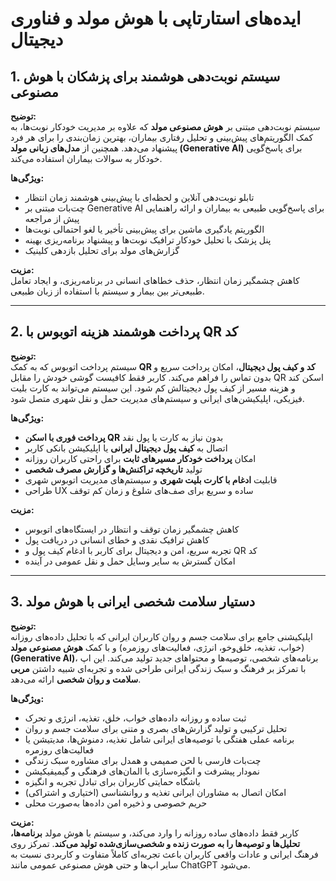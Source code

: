 # ایده‌های استارتاپی با هوش مولد و فناوری دیجیتال

## 1. سیستم نوبت‌دهی هوشمند برای پزشکان با هوش مصنوعی

**توضیح:**  
سیستم نوبت‌دهی مبتنی بر **هوش مصنوعی مولد** که علاوه بر مدیریت خودکار نوبت‌ها، به کمک الگوریتم‌های پیش‌بینی و تحلیل رفتاری بیماران، بهترین زمان‌بندی را برای هر فرد پیشنهاد می‌دهد. همچنین از **مدل‌های زبانی مولد (Generative AI)** برای پاسخ‌گویی خودکار به سوالات بیماران استفاده می‌کند.

**ویژگی‌ها:**  
- تابلو نوبت‌دهی آنلاین و لحظه‌ای با پیش‌بینی هوشمند زمان انتظار  
- چت‌بات مبتنی بر Generative AI برای پاسخ‌گویی طبیعی به بیماران و ارائه راهنمایی پیش از مراجعه  
- الگوریتم یادگیری ماشین برای پیش‌بینی تأخیر یا لغو احتمالی نوبت‌ها  
- پنل پزشک با تحلیل خودکار ترافیک نوبت‌ها و پیشنهاد برنامه‌ریزی بهینه  
- گزارش‌های مولد برای تحلیل بازدهی کلینیک

**مزیت:**  
کاهش چشمگیر زمان انتظار، حذف خطاهای انسانی در برنامه‌ریزی، و ایجاد تعامل طبیعی‌تر بین بیمار و سیستم با استفاده از زبان طبیعی.

---

## 2. پرداخت هوشمند هزینه اتوبوس با QR کد

**توضیح:**  
سیستم پرداخت اتوبوس که به کمک **QR کد و کیف پول دیجیتال**، امکان پرداخت سریع و بدون تماس را فراهم می‌کند. کاربر فقط کافیست گوشی خودش را مقابل QR اسکن کند و هزینه مسیر از کیف پول دیجیتالش کم شود. این سیستم می‌تواند به کارت بلیت فیزیکی، اپلیکیشن‌های ایرانی و سیستم‌های مدیریت حمل و نقل شهری متصل شود.

**ویژگی‌ها:**  
- **پرداخت فوری با اسکن QR** بدون نیاز به کارت یا پول نقد  
- اتصال به **کیف پول دیجیتال ایرانی** یا اپلیکیشن بانکی کاربر  
- امکان **پرداخت خودکار مسیرهای ثابت** برای راحتی کاربران روزانه  
- تولید **تاریخچه تراکنش‌ها و گزارش مصرف شخصی**  
- قابلیت **ادغام با کارت بلیت شهری** و سیستم‌های مدیریت اتوبوس شهری  
- طراحی UX ساده و سریع برای صف‌های شلوغ و زمان کم توقف

**مزیت:**  
- کاهش چشمگیر زمان توقف و انتظار در ایستگاه‌های اتوبوس  
- کاهش ترافیک نقدی و خطای انسانی در دریافت پول  
- تجربه سریع، امن و دیجیتال برای کاربر با ادغام کیف پول و QR کد  
- امکان گسترش به سایر وسایل حمل و نقل عمومی در آینده

---

## 3. دستیار سلامت شخصی ایرانی با هوش مولد

**توضیح:**  
اپلیکیشنی جامع برای سلامت جسم و روان کاربران ایرانی که با تحلیل داده‌های روزانه (خواب، تغذیه، خلق‌و‌خو، انرژی، فعالیت‌های روزمره) و با کمک **هوش مصنوعی مولد (Generative AI)**، برنامه‌های شخصی، توصیه‌ها و محتواهای جدید تولید می‌کند. این اپ با تمرکز بر فرهنگ و سبک زندگی ایرانی طراحی شده و تجربه‌ای شبیه داشتن **مربی سلامت و روان شخصی** ارائه می‌دهد.

**ویژگی‌ها:**  
- ثبت ساده و روزانه داده‌های خواب، خلق، تغذیه، انرژی و تحرک  
- تحلیل ترکیبی و تولید گزارش‌های بصری و متنی برای سلامت جسم و روان  
- برنامه عملی هفتگی با توصیه‌های ایرانی شامل تغذیه، دمنوش‌ها، مدیتیشن یا فعالیت‌های روزمره  
- چت‌بات فارسی با لحن صمیمی و همدل برای مشاوره سبک زندگی  
- نمودار پیشرفت و انگیزه‌سازی با المان‌های فرهنگی و گیمیفیکیشن  
- باشگاه حمایتی کاربران برای تبادل تجربه و انگیزه  
- امکان اتصال به مشاوران ایرانی تغذیه و روانشناسی (اختیاری و اشتراکی)  
- حریم خصوصی و ذخیره امن داده‌ها به‌صورت محلی

**مزیت:**  
کاربر فقط داده‌های ساده روزانه را وارد می‌کند، و سیستم با هوش مولد **برنامه‌ها، تحلیل‌ها و توصیه‌ها را به صورت زنده و شخصی‌سازی‌شده تولید می‌کند**. تمرکز روی فرهنگ ایرانی و عادات واقعی کاربران باعث تجربه‌ای کاملاً متفاوت و کاربردی نسبت به سایر اپ‌ها و حتی هوش مصنوعی عمومی مانند ChatGPT می‌شود.
